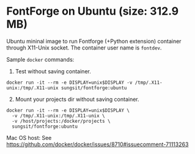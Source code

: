 # FontForge on Ubuntu (size: 312.9 MB)

Ubuntu mininal image to run Fontforge (+Python extension) container through X11-Unix socket. The container user name is `fontdev`.

Sample `docker` commands:

1. Test without saving container.

  ```
  docker run -it --rm -e DISPLAY=unix$DISPLAY -v /tmp/.X11-unix:/tmp/.X11-unix sungsit/fontforge:ubuntu
  ``` 

2. Mount your projects dir without saving container.

  ```
  docker run -it --rm -e DISPLAY=unix$DISPLAY \
    -v /tmp/.X11-unix:/tmp/.X11-unix \
    -v /host/projects:/docker/projects \
    sungsit/fontforge:ubuntu
  ```

Mac OS host: See <https://github.com/docker/docker/issues/8710#issuecomment-71113263>
